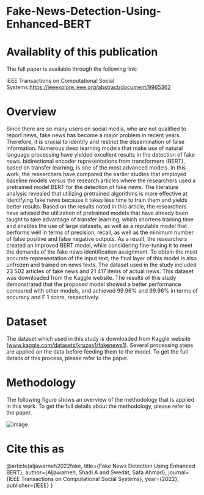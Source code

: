 # Fake-News-Detection-Using-Enhanced-BERT

# Availablity of this publication

The full paper is available through the following link:

IEEE Transactions on Computational Social Systems:https://ieeexplore.ieee.org/abstract/document/9965362

# Overview

Since there are so many users on social media, who are not qualified to report news, fake news has become a major problem in recent years. Therefore, it is crucial to identify and restrict the dissemination of false information. Numerous deep learning models that make use of natural language processing have yielded excellent results in the detection of fake news. bidirectional encoder representations from transformers (BERT), based on transfer learning, is one of the most advanced models. In this work, the researchers have compared the earlier studies that employed baseline models versus the research articles where the researchers used a pretrained model BERT for the detection of fake news. The literature analysis revealed that utilizing pretrained algorithms is more effective at identifying fake news because it takes less time to train them and yields better results. Based on the results noted in this article, the researchers have advised the utilization of pretrained models that have already been taught to take advantage of transfer learning, which shortens training time and enables the use of large datasets, as well as a reputable model that performs well in terms of precision, recall, as well as the minimum number of false positive and false negative outputs. As a result, the researchers created an improved BERT model, while considering fine-tuning it to meet the demands of the fake news identification assignment. To obtain the most accurate representation of the input text, the final layer of this model is also unfrozen and trained on news texts. The dataset used in the study included 23 502 articles of fake news and 21 417 items of actual news. This dataset was downloaded from the Kaggle website. The results of this study demonstrated that the proposed model showed a better performance compared with other models, and achieved 99.96% and 99.96% in terms of accuracy and F 1 score, respectively.

# Dataset

The dataset which used in this study is downloaded from Kaggle website (www.kaggle.com/datasets/kruzes1/fakenews1). Several processing steps are applied on the data before feeding them to the model. To get the full details of this process, please refer to the paper.

# Methodology

The following figure shows an overview of the methodology that is applied in this work. To get the full details about the methodology, please refer to the paper.

![image](https://user-images.githubusercontent.com/120778517/208239032-91c06d41-c854-4806-9573-eb10ec308849.png)

# Cite this as

@article{aljawarneh2022fake,
  title={Fake News Detection Using Enhanced BERT},
  author={Aljawarneh, Shadi A and Swedat, Safa Ahmad},
  journal={IEEE Transactions on Computational Social Systems},
  year={2022},
  publisher={IEEE}
}
